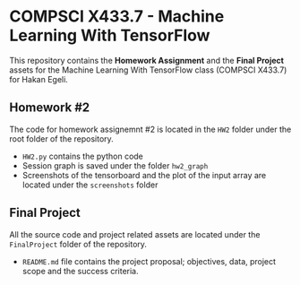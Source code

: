 # COMPSCI X433.7 - Machine Learning With TensorFlow

This repository contains the **Homework Assignment** and the **Final Project** assets for the Machine Learning With TensorFlow class (COMPSCI X433.7) for Hakan Egeli.

## Homework #2

The code for homework assignemnt #2 is located in the `HW2` folder under the root folder of the repository.

* `HW2.py` contains the python code
* Session graph is saved under the folder `hw2_graph`
* Screenshots of the tensorboard and the plot of the input array are located under the `screenshots` folder

## Final Project

All the source code and project related assets are located under the `FinalProject` folder of the repository.

* `README.md` file contains the project proposal; objectives, data, project scope and the success criteria.
